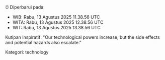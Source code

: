 ⏰ Diperbarui pada:
- WIB: Rabu, 13 Agustus 2025 11.38.56 UTC
- WITA: Rabu, 13 Agustus 2025 12.38.56 UTC
- WIT: Rabu, 13 Agustus 2025 13.38.56 UTC

Kutipan Inspiratif:
"Our technological powers increase, but the side effects and potential hazards also escalate."


Kategori: technology

